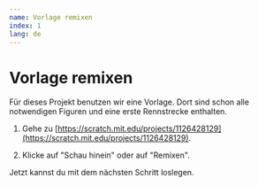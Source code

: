 ```yaml
---
name: Vorlage remixen
index: 1
lang: de
---
```


# Vorlage remixen

Für dieses Projekt benutzen wir eine Vorlage. Dort sind schon alle notwendigen Figuren und eine erste Rennstrecke enthalten.

1. Gehe zu [https://scratch.mit.edu/projects/1126428129](https://scratch.mit.edu/projects/1126428129).

2. Klicke auf "Schau hinein" oder auf "Remixen".

Jetzt kannst du mit dem nächsten Schritt loslegen.